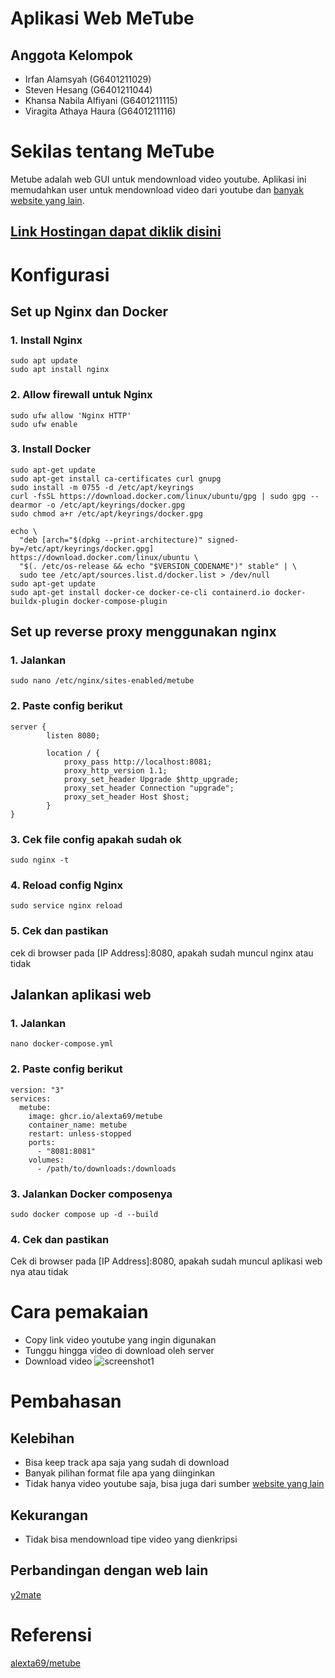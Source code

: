 
# Aplikasi Web MeTube

## Anggota Kelompok

 - Irfan Alamsyah (G6401211029)
 - Steven Hesang (G6401211044)
 - Khansa Nabila Alfiyani (G6401211115)
 - Viragita Athaya Haura (G6401211116)

# Sekilas tentang MeTube
Metube adalah web GUI untuk mendownload video youtube. Aplikasi ini memudahkan user untuk mendownload video dari youtube dan [banyak website yang lain](https://github.com/yt-dlp/yt-dlp/blob/master/supportedsites.md).


## [Link Hostingan dapat diklik disini](http://128.199.83.122:8080/)



# Konfigurasi

## Set up Nginx dan Docker

### 1. Install Nginx
```
sudo apt update
sudo apt install nginx
```

### 2. Allow firewall untuk Nginx
```
sudo ufw allow 'Nginx HTTP'
sudo ufw enable
```

### 3. Install Docker
```
sudo apt-get update
sudo apt-get install ca-certificates curl gnupg
sudo install -m 0755 -d /etc/apt/keyrings
curl -fsSL https://download.docker.com/linux/ubuntu/gpg | sudo gpg --dearmor -o /etc/apt/keyrings/docker.gpg
sudo chmod a+r /etc/apt/keyrings/docker.gpg

echo \
  "deb [arch="$(dpkg --print-architecture)" signed-by=/etc/apt/keyrings/docker.gpg] https://download.docker.com/linux/ubuntu \
  "$(. /etc/os-release && echo "$VERSION_CODENAME")" stable" | \
  sudo tee /etc/apt/sources.list.d/docker.list > /dev/null
sudo apt-get update
sudo apt-get install docker-ce docker-ce-cli containerd.io docker-buildx-plugin docker-compose-plugin
```

## Set up reverse proxy menggunakan nginx

### 1. Jalankan
```
sudo nano /etc/nginx/sites-enabled/metube
```

###  2. Paste config berikut
```
server {
        listen 8080;

        location / {
            proxy_pass http://localhost:8081;
            proxy_http_version 1.1;
            proxy_set_header Upgrade $http_upgrade;
            proxy_set_header Connection "upgrade";
            proxy_set_header Host $host;
        }
}
```

### 3. Cek file config apakah sudah ok
```
sudo nginx -t
```

### 4. Reload config Nginx
```
sudo service nginx reload
```

### 5. Cek dan pastikan
cek di browser pada [IP Address]:8080, apakah sudah muncul nginx atau tidak

## Jalankan aplikasi web

### 1. Jalankan
```
nano docker-compose.yml
```

### 2. Paste config berikut
```
version: "3"
services:
  metube:
    image: ghcr.io/alexta69/metube
    container_name: metube
    restart: unless-stopped
    ports:
      - "8081:8081"
    volumes:
      - /path/to/downloads:/downloads
```

### 3. Jalankan Docker composenya
```
sudo docker compose up -d --build
```

### 4. Cek dan pastikan
Cek di browser pada [IP Address]:8080, apakah sudah muncul aplikasi web nya atau tidak


# Cara pemakaian
- Copy link video youtube yang ingin digunakan
- Tunggu hingga video di download oleh server
- Download video
![screenshot1](https://github.com/alexta69/metube/raw/master/screenshot.gif)

# Pembahasan

## Kelebihan
- Bisa keep track apa saja yang sudah di download
- Banyak pilihan format file apa yang diinginkan
- Tidak hanya video youtube saja, bisa juga dari sumber [website yang lain](https://github.com/yt-dlp/yt-dlp/blob/master/supportedsites.md)

## Kekurangan 
- Tidak bisa mendownload tipe video yang dienkripsi

## Perbandingan dengan web lain
[y2mate](https://www.y2mate.com/id740/youtube)

# Referensi
[alexta69/metube](https://github.com/alexta69/metube)
